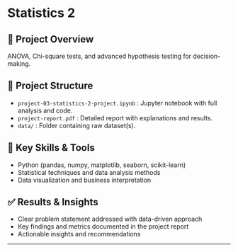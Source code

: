 # Statistics 2

## 📌 Project Overview
ANOVA, Chi-square tests, and advanced hypothesis testing for decision-making.

## 📂 Project Structure
- `project-03-statistics-2-project.ipynb` : Jupyter notebook with full analysis and code.
- `project-report.pdf` : Detailed report with explanations and results.
- `data/` : Folder containing raw dataset(s).

## 🚀 Key Skills & Tools
- Python (pandas, numpy, matplotlib, seaborn, scikit-learn)
- Statistical techniques and data analysis methods
- Data visualization and business interpretation

## ✅ Results & Insights
- Clear problem statement addressed with data-driven approach
- Key findings and metrics documented in the project report
- Actionable insights and recommendations

---
